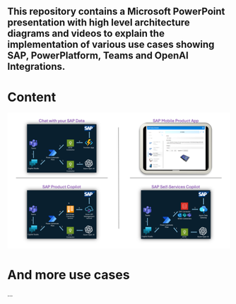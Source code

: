 ## This repository contains a Microsoft PowerPoint presentation with high level architecture diagrams and videos to explain the implementation of various use cases showing SAP, PowerPlatform, Teams and OpenAI Integrations.



# Content

![SAP Self Services](images/overview.png)


# And more use cases 
... 